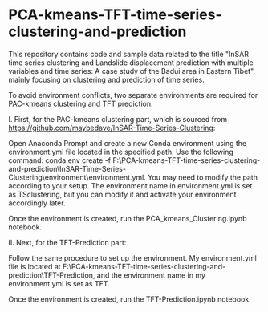 # PCA-kmeans-TFT-time-series-clustering-and-prediction
This repository contains code and sample data related to the title "InSAR time series clustering and Landslide displacement prediction with multiple variables and time series: A case study of the Badui area in Eastern Tibet", mainly focusing on clustering and prediction of time series.

To avoid environment conflicts, two separate environments are required for PAC-kmeans clustering and TFT prediction.

I. First, for the PAC-kmeans clustering part, which is sourced from https://github.com/maybedave/InSAR-Time-Series-Clustering:

Open Anaconda Prompt and create a new Conda environment using the environment.yml file located in the specified path. Use the following command: conda env create -f F:\PCA-kmeans-TFT-time-series-clustering-and-prediction\InSAR-Time-Series-Clustering\environment\environment.yml. You may need to modify the path according to your setup. The environment name in environment.yml is set as TSclustering, but you can modify it and activate your environment accordingly later.

Once the environment is created, run the PCA_kmeans_Clustering.ipynb notebook.

II. Next, for the TFT-Prediction part:

Follow the same procedure to set up the environment. My environment.yml file is located at F:\PCA-kmeans-TFT-time-series-clustering-and-prediction\TFT-Prediction, and the environment name in my environment.yml is set as TFT.

Once the environment is created, run the TFT-Prediction.ipynb notebook.
